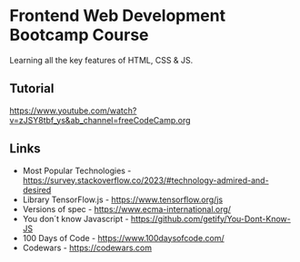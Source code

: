# Frontend Web Development Bootcamp Course

Learning all the key features of HTML, CSS & JS.

## Tutorial

https://www.youtube.com/watch?v=zJSY8tbf_ys&ab_channel=freeCodeCamp.org

## Links

- Most Popular Technologies - https://survey.stackoverflow.co/2023/#technology-admired-and-desired
- Library TensorFlow.js - https://www.tensorflow.org/js
- Versions of spec - https://www.ecma-international.org/
- You don´t know Javascript - https://github.com/getify/You-Dont-Know-JS
- 100 Days of Code - https://www.100daysofcode.com/
- Codewars - https://codewars.com
